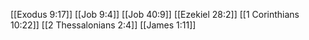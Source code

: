 [[Exodus 9:17]]
[[Job 9:4]]
[[Job 40:9]]
[[Ezekiel 28:2]]
[[1 Corinthians 10:22]]
[[2 Thessalonians 2:4]]
[[James 1:11]]
